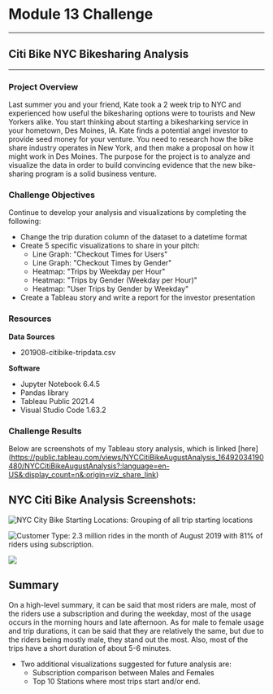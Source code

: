 # Module 13 Challenge

---
## Citi Bike NYC Bikesharing Analysis
---

### Project Overview
Last summer you and your friend, Kate took a 2 week trip to NYC and experienced how useful the bikesharing options were to tourists and New Yorkers alike. You start thinking about starting a bikesharking service in your hometown, Des Moines, IA. Kate finds a potential angel investor to provide seed money for your venture. You need to research how the bike share industry operates in New York, and then make a proposal on how it might work in Des Moines. The purpose for the project is to analyze and visualize the data in order to build convincing evidence that the new bike-sharing program is a solid business venture.

### Challenge Objectives
Continue to develop your analysis and visualizations by completing the following:
- Change the trip duration column of the dataset to a datetime format
- Create 5 specific visualizations to share in your pitch:
    - Line Graph: "Checkout Times for Users"
    - Line Graph: "Checkout Times by Gender"
    - Heatmap: "Trips by Weekday per Hour"
    - Heatmap: "Trips by Gender (Weekday per Hour)"
    - Heatmap: "User Trips by Gender by Weekday"
- Create a Tableau story and write a report for the investor presentation

### Resources
**Data Sources**
- 201908-citibike-tripdata.csv

**Software**
- Jupyter Notebook 6.4.5
- Pandas library
- Tableau Public 2021.4
- Visual Studio Code 1.63.2

### Challenge Results
Below are screenshots of my Tableau story analysis, which is linked [here] (https://public.tableau.com/views/NYCCitiBikeAugustAnalysis_16492034190480/NYCCitiBikeAugustAnalysis?:language=en-US&:display_count=n&:origin=viz_share_link)
## NYC Citi Bike Analysis Screenshots: 

![NYC City Bike Starting Locations: Grouping of all trip starting locations](https://github.com/saraegregg/Mod14_Bikesharing/blob/main/images/story_p1.png)

![Customer Type: 2.3 million rides in the month of August 2019 with 81% of riders using subscription.](https://github.com/saraegregg/Mod14_Bikesharing/blob/main/images/story_p2.png)

![](https://github.com/saraegregg/Mod14_Bikesharing/blob/main/images/story_p3.png)




## Summary
On a high-level summary, it can be said that most riders are male, most of the riders use a subscription and during the weekday, most of the usage occurs in the morning hours and late afternoon.  As for male to female usage and trip durations, it can be said that they are relatively the same, but due to the riders being mostly male, they stand out the most.  Also, most of the trips have a short duration of about 5-6 minutes.

- Two additional visualizations suggested for future analysis are:
    - Subscription comparison between Males and Females
    - Top 10 Stations where most trips start and/or end.